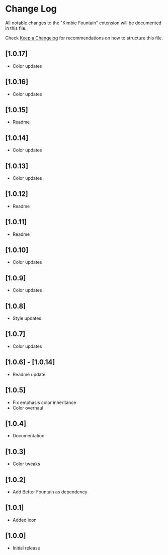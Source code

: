 # Change Log

All notable changes to the "Kimbie Fountain" extension will be documented in this file.

Check [Keep a Changelog](http://keepachangelog.com/) for recommendations on how to structure this file.

## [1.0.17]

- Color updates

## [1.0.16]

- Color updates

## [1.0.15]

- Readme

## [1.0.14]

- Color updates

## [1.0.13]

- Color updates

## [1.0.12]

- Readme

## [1.0.11]

- Readme

## [1.0.10]

- Color updates

## [1.0.9]

- Color updates

## [1.0.8]

- Style updates

## [1.0.7]

- Color updates

## [1.0.6] - [1.0.14]

- Readme update

## [1.0.5]

- Fix emphasis color inheritance
- Color overhaul

## [1.0.4]

- Documentation

## [1.0.3]

- Color tweaks

## [1.0.2]

- Add Better Fountain as dependency

## [1.0.1]

- Added icon


## [1.0.0]

- Initial release
